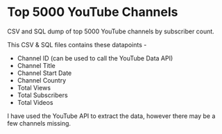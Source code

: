# Top 5000 YouTube Channels
CSV and SQL dump of top 5000 YouTube channels by subscriber count.

This CSV & SQL files contains these datapoints -
- Channel ID (can be used to call the YouTube Data API)
- Channel Title
- Channel Start Date
- Channel Country
- Total Views
- Total Subscribers
- Total Videos

I have used the YouTube API to extract the data, however there may be a few channels missing.
